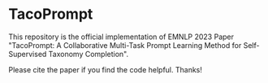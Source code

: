 # TacoPrompt

This repository is the official implementation of EMNLP 2023 Paper "TacoPrompt: A Collaborative Multi-Task Prompt Learning Method for Self-Supervised Taxonomy Completion".


Please cite the paper if you find the code helpful. Thanks!